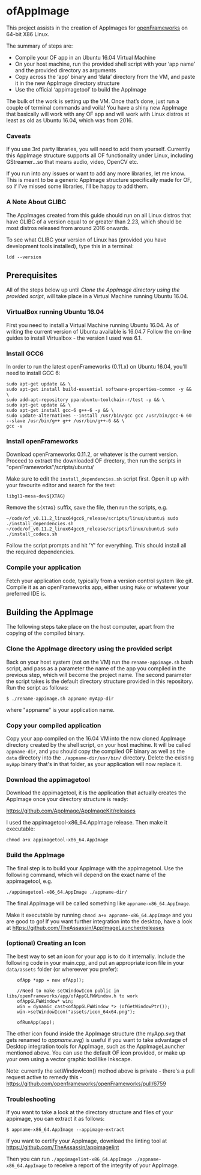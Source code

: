 # ofAppImage

This project assists in the creation of AppImages for [openFrameworks](https://openframeworks.cc/) on 64-bit X86 Linux.

The summary of steps are:

- Compile your OF app in an Ubuntu 16.04 Virtual Machine
- On your host machine, run the provided shell script with your ‘app name’ and the provided directory as arguments
- Copy across the ‘app’ binary and ‘data’ directory from the VM, and paste it in the new AppImage directory structure
- Use the official ‘appimagetool’ to build the AppImage

The bulk of the work is setting up the VM. Once that’s done, just run a couple of terminal commands and voila! You have a shiny new AppImage that basically will work with any OF app and will work with Linux distros at least as old as Ubuntu 16.04, which was from 2016.

### Caveats
If you use 3rd party libraries, you will need to add them yourself. Currently this AppImage structure supports all OF functionality under Linux, including GStreamer…so that means audio, video, OpenCV etc.

If you run into any issues or want to add any more libraries, let me know. This is meant to be a generic AppImage structure specifically made for OF, so if I’ve missed some libraries, I’ll be happy to add them.

### A Note About GLIBC
The AppImages created from this guide should run on all Linux distros that have GLIBC of a version equal to or greater than 2.23, which should be most distros released from around 2016 onwards.

To see what GLIBC your version of Linux has (provided you have development tools installed), type this in a terminal:
```
ldd --version
```

## Prerequisites
All of the steps below up until *_Clone the AppImage directory using the provided script_*, will take place in a Virtual Machine running Ubuntu 16.04.

### VirtualBox running Ubuntu 16.04
First you need to install a Virtual Machine running Ubuntu 16.04.
As of writing the current version of Ubuntu available is 16.04.7
Follow the on-line guides to install Virtualbox - the version I used was 6.1. 

### Install GCC6
In order to run the latest openFrameworks (0.11.x) on Ubuntu 16.04, you'll need to install GCC 6:

```
sudo apt-get update && \
sudo apt-get install build-essential software-properties-common -y && \
sudo add-apt-repository ppa:ubuntu-toolchain-r/test -y && \
sudo apt-get update && \
sudo apt-get install gcc-6 g++-6 -y && \
sudo update-alternatives --install /usr/bin/gcc gcc /usr/bin/gcc-6 60 --slave /usr/bin/g++ g++ /usr/bin/g++-6 && \
gcc -v
```

### Install openFrameworks
Download openFrameworks 0.11.2, or whatever is the current version.
Proceed to extract the downloaded OF drectory, then run the scripts in "openFrameworks"/scripts/ubuntu/

Make sure to edit the `install_dependencies.sh` script first. Open it up with your favourite editor and search for the text:
```
libgl1-mesa-dev${XTAG}
```
Remove the `${XTAG}` suffix, save the file, then run the scripts, e.g.

```
~/code/of_v0.11.2_linux64gcc6_release/scripts/linux/ubuntu$ sudo ./install_dependencies.sh
~/code/of_v0.11.2_linux64gcc6_release/scripts/linux/ubuntu$ sudo ./install_codecs.sh
```

Follow the script prompts and hit 'Y' for everything.
This should install all the required dependencies.

### Compile your application
Fetch your application code, typically from a version control system like git.
Compile it as an openFrameworks app, either using `Make` or whatever your preferred IDE is.


## Building the AppImage
The following steps take place on the host computer, apart from the copying of the compiled binary.

### Clone the AppImage directory using the provided script
Back on your host system (not on the VM) run the `rename-appimage.sh` bash script, and pass as a parameter the name of the app you compiled in the previous step, which will become the project name.
The second parameter the script takes is the default directory structure provided in this repository.
Run the script as follows:

```
$ ./rename-appimage.sh appname myApp-dir
```
where "appname" is your application name.

### Copy your compiled application
Copy your app compiled on the 16.04 VM into the now cloned AppImage directory created by the shell script, on your host machine. 
It will be called `appname-dir`, and you should copy the compiled OF binary as well as the `data` directory into the `./appname-dir/usr/bin/` directory.
Delete the existing `myApp` binary that's in that folder, as your application will now replace it.

### Download the appimagetool
Download the appimagetool, it is the application that actually creates the AppImage once your directory structure is ready:

https://github.com/AppImage/AppImageKit/releases

I used the appimagetool-x86_64.AppImage release.
Then make it executable:

```
chmod a+x appimagetool-x86_64.AppImage
```

### Build the AppImage
The final step is to build your AppImage with the appimagetool. Use the following command, which will depend on the exact name of the appimagetool, e.g.
```
./appimagetool-x86_64.AppImage ./appname-dir/
```

The final AppImage will be called something like `appname-x86_64.AppImage`.

Make it executable by running `chmod a+x appname-x86_64.AppImage` and you are good to go!
If you want further integration into the desktop, have a look at https://github.com/TheAssassin/AppImageLauncher/releases

### (optional) Creating an Icon

The best way to set an icon for your app is to do it internally. Include the following code in your main.cpp, and put an appropriate icon file in your `data/assets` folder (or whereever you prefer):

```
    ofApp *app = new ofApp();

    //Need to make setWindowIcon public in libs/openFrameworks/app/ofAppGLFWWindow.h to work
    ofAppGLFWWindow* win;
    win = dynamic_cast<ofAppGLFWWindow *> (ofGetWindowPtr());
    win->setWindowIcon("assets/icon_64x64.png");

    ofRunApp(app);
```
The other icon found inside the AppImage structure (the myApp.svg that gets renamed to _appname.svg_) is useful if you want to take advantage of Desktop integration tools for AppImage, such as the AppImageLauncher mentioned above. You can use the default OF icon provided, or make up your own using a vector graphic tool like Inkscape.

Note: currently the setWindowIcon() method above is private - there's a pull request active to remedy this - https://github.com/openframeworks/openFrameworks/pull/6759


### Troubleshooting
If you want to take a look at the directory structure and files of your appimage, you can extract it as follows:

```
$ appname-x86_64.AppImage --appimage-extract
```

If you want to certify your AppImage, download the linting tool at https://github.com/TheAssassin/appimagelint

Then you can run `./appimagelint-x86_64.AppImage ./appname-x86_64.AppImage` to receive a report of the integrity of your AppImage.

